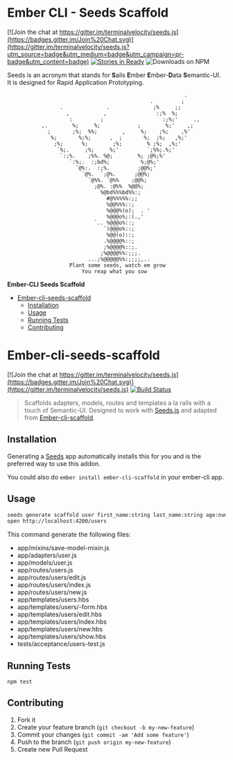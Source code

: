 Ember CLI - Seeds Scaffold
=====

[![Join the chat at https://gitter.im/terminalvelocity/seeds.js](https://badges.gitter.im/Join%20Chat.svg)](https://gitter.im/terminalvelocity/seeds.js?utm_source=badge&utm_medium=badge&utm_campaign=pr-badge&utm_content=badge)
[![Stories in Ready](https://badge.waffle.io/terminalvelocity/seeds.js.png?label=ready&title=Ready)](https://waffle.io/terminalvelocity/seeds.js) ![Downloads on NPM](http://img.shields.io/npm/dm/seeds.svg?style=flat-square)

Seeds is an acronym that stands for **S**ails **E**mber **E**mber-**D**ata **S**emantic-UI. It is designed for Rapid Application Prototyping.

```
                                                         .
                                              .         ;
                 .              .              ;%     ;;
                   ,           ,                :;%  %;
                    :         ;                   :;%;'     .,
           ,.        %;     %;            ;        %;'    ,;
             ;       ;%;  %%;        ,     %;    ;%;    ,%'
              %;       %;%;      ,  ;       %;  ;%;   ,%;'
               ;%;      %;        ;%;        % ;%;  ,%;'
                `%;.     ;%;     %;'         `;%%;.%;'
                 `:;%.    ;%%. %@;        %; ;@%;%'
                    `:%;.  :;bd%;          %;@%;'
                      `@%:.  :;%.         ;@@%;'
                        `@%.  `;@%.      ;@@%;
                          `@%%. `@%%    ;@@%;
                            ;@%. :@%%  %@@%;
                              %@bd%%%bd%%:;
                                #@%%%%%:;;
                                %@@%%%::;
                                %@@@%(o);  . '
                                %@@@o%;:(.,'
                            `.. %@@@o%::;
                               `)@@@o%::;
                                %@@(o)::;
                               .%@@@@%::;
                               ;%@@@@%::;.
                              ;%@@@@%%:;;;.
                          ...;%@@@@@%%:;;;;,..
                    Plant some seeds, watch em grow
                        You reap what you sow
```

<!-- START doctoc generated TOC please keep comment here to allow auto update -->
<!-- DON'T EDIT THIS SECTION, INSTEAD RE-RUN doctoc TO UPDATE -->
**Ember-CLI Seeds Scaffold**

- [Ember-cli-seeds-scaffold](#ember-cli-seeds-scaffold)
  - [Installation](#installation)
  - [Usage](#usage)
  - [Running Tests](#running-tests)
  - [Contributing](#contributing)

<!-- END doctoc generated TOC please keep comment here to allow auto update -->

# Ember-cli-seeds-scaffold

[![Join the chat at https://gitter.im/terminalvelocity/seeds.js](https://badges.gitter.im/Join%20Chat.svg)](https://gitter.im/terminalvelocity/seeds.js) [![Build Status](https://travis-ci.org/terminalvelocity/ember-cli-seeds-scaffold.svg?branch=master)](https://travis-ci.org/terminalvelocity/ember-cli-seeds-scaffold)

>  Scaffolds adapters, models, routes and templates a la rails with a touch of Semantic-UI. Designed to work with [Seeds.js](https://github.com/terminalvelocity/seeds.js) and adapted from [Ember-cli-scaffold](https://github.com/marcioj/ember-cli-scaffold).

## Installation

Generating a [Seeds](https://github.com/terminalvelocity/seeds.js) app automatically installs this for you and is the preferred way to use this addon.

You could also do `ember install ember-cli-scaffold` in your ember-cli app.

## Usage

```sh
seeds generate scaffold user first_name:string last_name:string age:number
open http://localhost:4200/users
```

This command generate the following files:

- app/mixins/save-model-mixin.js
- app/adapters/user.js
- app/models/user.js
- app/routes/users.js
- app/routes/users/edit.js
- app/routes/users/index.js
- app/routes/users/new.js
- app/templates/users.hbs
- app/templates/users/-form.hbs
- app/templates/users/edit.hbs
- app/templates/users/index.hbs
- app/templates/users/new.hbs
- app/templates/users/show.hbs
- tests/acceptance/users-test.js

## Running Tests

`npm test`

## Contributing

1. Fork it
1. Create your feature branch (`git checkout -b my-new-feature`)
1. Commit your changes (`git commit -am 'Add some feature'`)
1. Push to the branch (`git push origin my-new-feature`)
1. Create new Pull Request